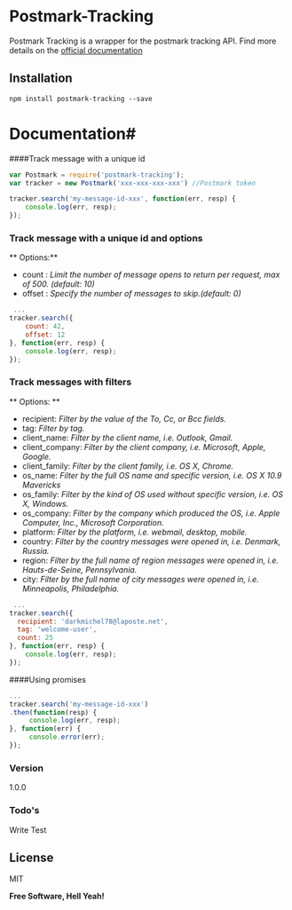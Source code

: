 # Postmark-Tracking

Postmark Tracking is a wrapper for the postmark tracking API.
Find more details on the [official documentation]

 Installation
--------
```shell
npm install postmark-tracking --save
```

# Documentation#


####Track message with a unique id

```javascript
var Postmark = require('postmark-tracking');
var tracker = new Postmark('xxx-xxx-xxx-xxx') //Postmark token

tracker.search('my-message-id-xxx', function(err, resp) {
    console.log(err, resp);
});

```

### Track message with a unique id and options

** Options:**

* count : *Limit the number of message opens to return per request, max of 500. (default: 10)*
* offset : *Specify the number of messages to skip.(default: 0)*

```javascript
 ...
tracker.search({
    count: 42,
    offset: 12
}, function(err, resp) {
    console.log(err, resp);
});

```

### Track messages with filters

 ** Options: **
* recipient: *Filter by the value of the To, Cc, or Bcc fields.*
* tag: *Filter by tag.*
* client_name: *Filter by the client name, i.e. Outlook, Gmail.*
* client_company: *Filter by the client company, i.e. Microsoft, Apple, Google.*
* client_family: *Filter by the client family, i.e. OS X, Chrome.*
* os_name: *Filter by the full OS name and specific version, i.e. OS X 10.9 Mavericks*
* os_family: *Filter by the kind of OS used without specific version, i.e. OS X, Windows.*
* os_company: *Filter by the company which produced the OS, i.e. Apple Computer, Inc., Microsoft Corporation.*
* platform: *Filter by the platform, i.e. webmail, desktop, mobile.*
* country: *Filter by the country messages were opened in, i.e. Denmark, Russia.*
* region: *Filter by the full name of region messages were opened in, i.e. Hauts-de-Seine, Pennsylvania.*
* city: *Filter by the full name of city messages were opened in, i.e. Minneapolis, Philadelphia.*

```javascript
 ...
tracker.search({
  recipient: 'darkmichel78@laposte.net',
  tag: 'welcome-user',
  count: 25
}, function(err, resp) {
    console.log(err, resp);
});

```

####Using promises

```javascript
...
tracker.search('my-message-id-xxx')
.then(function(resp) {
     console.log(err, resp);
}, function(err) {
     console.error(err);
});

```

### Version
1.0.0

### Todo's

Write Test

License
----

MIT


**Free Software, Hell Yeah!**

[official documentation]:http://developer.postmarkapp.com/